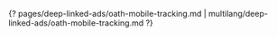 {? pages/deep-linked-ads/oath-mobile-tracking.md | multilang/deep-linked-ads/oath-mobile-tracking.md ?}
